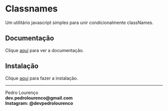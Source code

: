 # Classnames

Um utilitário javascript simples para unir condicionalmente classNames.

## Documentação

Clique [aqui](https://github.com/JedWatson/classnames) para ver a documentação.

## Instalação

Clique [aqui](https://www.npmjs.com/package/classnames) para fazer a instalação.

<hr>
<stong>Pedro Lourenço</strong><br>
<Strong>dev.pedrolourenco@gmail.com</strong><br>
<Strong>Instagram: @devpedrolourenco</strong>